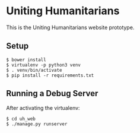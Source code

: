 Uniting Humanitarians
=====================

This is the Uniting Humanitarians website prototype.

Setup
-----

    $ bower install
    $ virtualenv -p python3 venv
    $ . venv/bin/activate
    $ pip install -r requirements.txt

Running a Debug Server
----------------------

After activating the virtualenv:

    $ cd uh_web
    $ ./manage.py runserver
